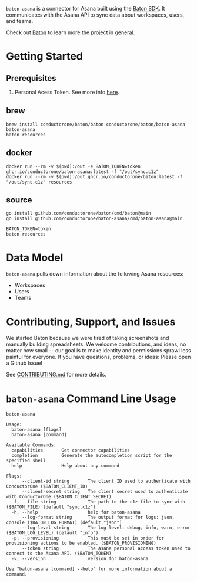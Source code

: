 `baton-asana` is a connector for Asana built using the [Baton SDK](https://github.com/conductorone/baton-sdk). It communicates with the Asana API to sync data about workspaces, users, and teams.

Check out [Baton](https://github.com/conductorone/baton) to learn more the project in general.

# Getting Started

## Prerequisites

1. Personal Acess Token. See more info [here](https://developers.asana.com/docs/personal-access-token).

## brew

```
brew install conductorone/baton/baton conductorone/baton/baton-asana
baton-asana
baton resources
```

## docker

```
docker run --rm -v $(pwd):/out -e BATON_TOKEN=token ghcr.io/conductorone/baton-asana:latest -f "/out/sync.c1z"
docker run --rm -v $(pwd):/out ghcr.io/conductorone/baton:latest -f "/out/sync.c1z" resources
```

## source

```
go install github.com/conductorone/baton/cmd/baton@main
go install github.com/conductorone/baton-asana/cmd/baton-asana@main

BATON_TOKEN=token
baton resources
```

# Data Model

`baton-asana` pulls down information about the following Asana resources:
- Workspaces
- Users
- Teams

# Contributing, Support, and Issues

We started Baton because we were tired of taking screenshots and manually building spreadsheets. We welcome contributions, and ideas, no matter how small -- our goal is to make identity and permissions sprawl less painful for everyone. If you have questions, problems, or ideas: Please open a Github Issue!

See [CONTRIBUTING.md](https://github.com/ConductorOne/baton/blob/main/CONTRIBUTING.md) for more details.

# `baton-asana` Command Line Usage

```
baton-asana

Usage:
  baton-asana [flags]
  baton-asana [command]

Available Commands:
  capabilities       Get connector capabilities
  completion         Generate the autocompletion script for the specified shell
  help               Help about any command

Flags:
      --client-id string       The client ID used to authenticate with ConductorOne ($BATON_CLIENT_ID)
      --client-secret string   The client secret used to authenticate with ConductorOne ($BATON_CLIENT_SECRET)
  -f, --file string            The path to the c1z file to sync with ($BATON_FILE) (default "sync.c1z")
  -h, --help                   help for baton-asana
      --log-format string      The output format for logs: json, console ($BATON_LOG_FORMAT) (default "json")
      --log-level string       The log level: debug, info, warn, error ($BATON_LOG_LEVEL) (default "info")
  -p, --provisioning           This must be set in order for provisioning actions to be enabled. ($BATON_PROVISIONING)
      --token string           The Asana personal access token used to connect to the Asana API. ($BATON_TOKEN)
  -v, --version                version for baton-asana

Use "baton-asana [command] --help" for more information about a command.

```
